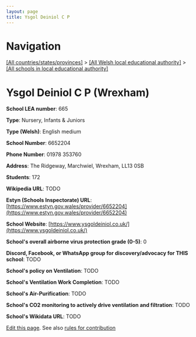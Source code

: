 ```yaml
---
layout: page
title: Ysgol Deiniol C P
---
```

# Navigation

[[All countries/states/provinces]](../../..) > [[All Welsh local educational authority]](../..) > [[All schools in local educational authority]](..)

# Ysgol Deiniol C P (Wrexham)

**School LEA number**: 665

**Type**: Nursery, Infants & Juniors

**Type (Welsh)**: English medium

**School Number**: 6652204

**Phone Number**: 01978 353760

**Address**: The Ridgeway, Marchwiel, Wrexham, LL13 0SB

**Students**: 172

**Wikipedia URL**: TODO

**Estyn (Schools Inspectorate) URL**: [https://www.estyn.gov.wales/provider/6652204](https://www.estyn.gov.wales/provider/6652204)

**School Website**: [https://www.ysgoldeiniol.co.uk/](https://www.ysgoldeiniol.co.uk/)

**School's overall airborne virus protection grade (0-5)**: 0

**Discord, Facebook, or WhatsApp group for discovery/advocacy for THIS school**: TODO

**School's policy on Ventilation**: TODO

**School's Ventilation Work Completion**: TODO

**School's Air-Purification**: TODO

**School's CO2 monitoring to actively drive ventilation and filtration**: TODO

**School's Wikidata URL**: TODO




[Edit this page](https://github.com/VentilationProject/Wales/edit/prif/./Wrexham/Ysgol_Deiniol_C_P.md). See also [rules for contribution](../../../contribution-rules/)